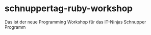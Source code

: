 # schnuppertag-ruby-workshop
Das ist der neue Programming Workshop für das IT-Ninjas Schnupper Programm
